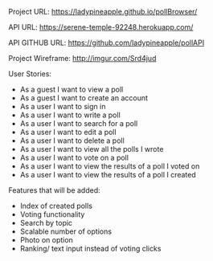 Project URL:
https://ladypineapple.github.io/pollBrowser/

API URL:
https://serene-temple-92248.herokuapp.com/

API GITHUB URL:
https://github.com/ladypineapple/pollAPI

Project Wireframe:
http://imgur.com/Srd4jud

User Stories:
- As a guest I want to view a poll
- As a guest I want to create an account
- As a user I want to sign in
- As a user I want to write a poll
- As a user I want to search for a poll
- As a user I want to edit a poll
- As a user I want to delete a poll
- As a user I want to view all the polls I wrote
- As a user I want to vote on a poll
- As a user I want to view the results of a poll I voted on
- As a user I want to view the results of a poll I created

Features that will be added:
- Index of created polls
- Voting functionality
- Search by topic
- Scalable number of options
- Photo on option
- Ranking/ text input instead of voting clicks
